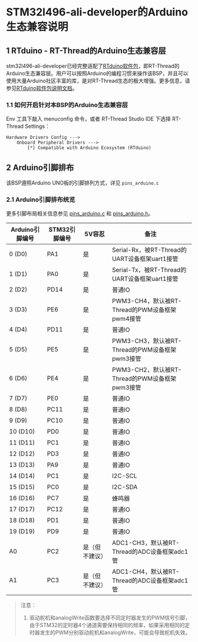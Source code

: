 # STM32l496-ali-developer的Arduino生态兼容说明

## 1 RTduino - RT-Thread的Arduino生态兼容层

stm32l496-ali-developer已经完整适配了[RTduino软件包](https://github.com/RTduino/RTduino)，即RT-Thread的Arduino生态兼容层。用户可以按照Arduino的编程习惯来操作该BSP，并且可以使用大量Arduino社区丰富的库，是对RT-Thread生态的极大增强。更多信息，请参见[RTduino软件包说明文档](https://github.com/RTduino/RTduino)。

### 1.1 如何开启针对本BSP的Arduino生态兼容层

Env 工具下敲入 menuconfig 命令，或者 RT-Thread Studio IDE 下选择 RT-Thread Settings：

```Kconfig
Hardware Drivers Config --->
    Onboard Peripheral Drivers --->
        [*] Compatible with Arduino Ecosystem (RTduino)
```

## 2 Arduino引脚排布

该BSP遵照Arduino UNO板的引脚排列方式，详见 `pins_arduino.c`

### 2.1 Arduino引脚排布统览

更多引脚布局相关信息参见 [pins_arduino.c](pins_arduino.c) 和 [pins_arduino.h](pins_arduino.h)。

| Arduino引脚编号       | STM32引脚编号 | 5V容忍    | 备注                                           |
| --------------------- | --------- | --------- | -------------------------------------------- |
| 0 (D0)                | PA1       | 是        | Serial-Rx，被RT-Thread的UART设备框架uart1接管         |
| 1 (D1)                | PA0       | 是        | Serial-Tx，被RT-Thread的UART设备框架uart1接管         |
| 2 (D2)                | PD14      | 是        | 普通IO                                         |
| 3 (D3)                | PE6       | 是        | PWM3-CH4，默认被RT-Thread的PWM设备框架pwm4接管          |
| 4 (D4)                | PD11      | 是        | 普通IO                                         |
| 5 (D5)                | PE5       | 是        | PWM3-CH3，默认被RT-Thread的PWM设备框架pwm3接管            |
| 6 (D6)                | PE4       | 是        | PWM3-CH2，默认被RT-Thread的PWM设备框架pwm3接管          |
| 7 (D7)                | PE0       | 是        | 普通IO                                         |
| 8 (D8)                | PC11      | 是        | 普通IO                                         |
| 9 (D9)                | PC10      | 是        | 普通IO       |
| 10 (D10)              | PD0       | 是        | 普通IO        |
| 11 (D11)              | PC1       | 是        | 普通IO        |
| 12 (D12)              | PD3       | 是        | 普通IO                                         |
| 13 (D13)              | PA9       | 是        | 普通IO                                         |
| 14 (D14)              | PC1       | 是        | I2C-SCL                                   |
| 15 (D15)              | PC0       | 是        | I2C-SDA                                     |
| 16 (D16)              | PC7       | 是        | 蜂鸣器                                          |
| 17 (D17)              | PC12      | 是        | 普通IO                                          |
| 18 (D18)              | PD1       | 是        | 普通IO                                          |
| 19 (D19)              | PD9       | 是        | 普通IO                                          |
| A0                    | PC2       | 是（但不建议） | ADC1-CH3，默认被RT-Thread的ADC设备框架adc1管          |
| A1                    | PC3       | 是（但不建议） | ADC1-CH4，默认被RT-Thread的ADC设备框架adc1管         |


> 注意：
> 
> 1. 驱动舵机和analogWrite函数要选择不同定时器发生的PWM信号引脚，由于STM32的定时器4个通道需要保持相同的频率，如果采用相同的定时器发生的PWM分别驱动舵机和analogWrite，可能会导致舵机失效。
